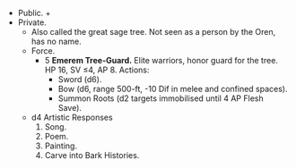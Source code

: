 + Public.
	+ 
+ Private.
	+ Also called the great sage tree. Not seen as a person by the Oren, has no name.
	+ Force.
		+ 5 **Emerem Tree-Guard.** Elite warriors, honor guard for the tree.<br>HP 16, SV ≤4, AP 8. Actions:
			+ Sword (d6).
			+ Bow (d6, range 500-ft, -10 Dif in melee and confined spaces).
			+ Summon Roots (d2 targets immobilised until 4 AP Flesh Save).
	+ d4 Artistic Responses
		1. Song.
		2. Poem.
		3. Painting.
		4. Carve into Bark Histories.